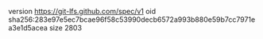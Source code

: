 version https://git-lfs.github.com/spec/v1
oid sha256:283e97e5ec7bcae96f58c53990decb6572a993b880e59b7cc7971ea3e1d5acea
size 2803
